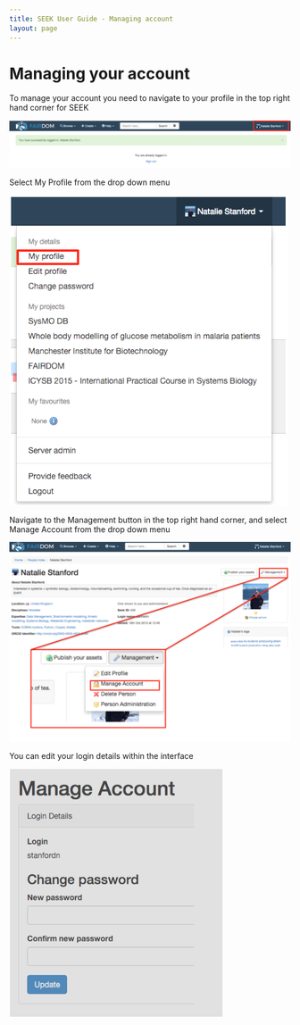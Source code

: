 ```yaml
---
title: SEEK User Guide - Managing account
layout: page
---
```


# Managing your account

To manage your account you need to navigate to your profile in the top right hand corner for SEEK

![edit profile 1](/images/user-guide/edit_profile_1.png)

Select My Profile from the drop down menu

![edit profile 2](/images/user-guide/edit_profile_2.png)

Navigate to the Management button in the top right hand corner, and select Manage Account from the drop down menu

![manage account 1](/images/user-guide/manage_account_1.png)

You can edit your login details within the interface

![manage account 2](/images/user-guide/manage_account_2.png)